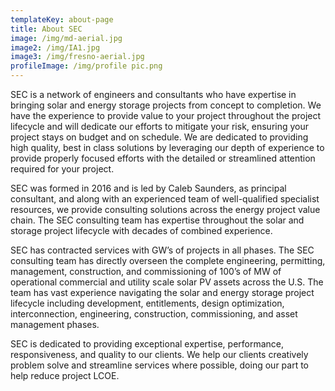 ```yaml
---
templateKey: about-page
title: About SEC
image: /img/md-aerial.jpg
image2: /img/IA1.jpg
image3: /img/fresno-aerial.jpg
profileImage: /img/profile pic.png
---
```

SEC is a network of engineers and consultants who have expertise in bringing solar and energy storage
projects from concept to completion. We have the experience to provide value to your project
throughout the project lifecycle and will dedicate our efforts to mitigate your risk, ensuring your project
stays on budget and on schedule. We are dedicated to providing high quality, best in class solutions by
leveraging our depth of experience to provide properly focused efforts with the detailed or streamlined
attention required for your project.

SEC was formed in 2016 and is led by Caleb Saunders, as principal consultant, and along with an
experienced team of well-qualified specialist resources, we provide consulting solutions across the
energy project value chain. The SEC consulting team has expertise throughout the solar and storage
project lifecycle with decades of combined experience.

SEC has contracted services with GW’s of projects in all phases. The SEC consulting team has directly
overseen the complete engineering, permitting, management, construction, and commissioning of 100’s
of MW of operational commercial and utility scale solar PV assets across the U.S. The team has vast
experience navigating the solar and energy storage project lifecycle including development,
entitlements, design optimization, interconnection, engineering, construction, commissioning, and asset
management phases.

SEC is dedicated to providing exceptional expertise, performance, responsiveness, and quality to our
clients. We help our clients creatively problem solve and streamline services where possible, doing our
part to help reduce project LCOE.
